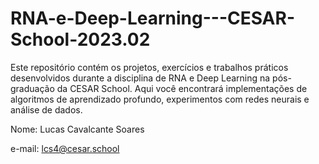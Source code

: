 # RNA-e-Deep-Learning---CESAR-School-2023.02
Este repositório contém os projetos, exercícios e trabalhos práticos desenvolvidos durante a disciplina de RNA e Deep Learning na  pós-graduação da CESAR School. Aqui você encontrará implementações de algoritmos de aprendizado profundo, experimentos com redes neurais e análise de dados.

Nome: Lucas Cavalcante Soares

e-mail: lcs4@cesar.school
